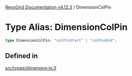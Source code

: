 [RevoGrid Documentation v4.12.3](README.md) / DimensionColPin

# Type Alias: DimensionColPin

```ts
type DimensionColPin: "colPinStart" | "colPinEnd";
```

## Defined in

[src/types/dimension.ts:3](https://github.com/revolist/revogrid/blob/d8faaf908685ef9767dc3ea8ccad1628e41fbf76/src/types/dimension.ts#L3)
